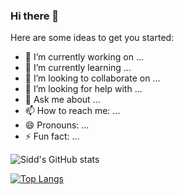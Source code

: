 ### Hi there 👋


<!-- **SiddwMusic/SiddwMusic** is a ✨ _special_ ✨ repository because its `README.md` (this file) appears on your GitHub profile. -->

Here are some ideas to get you started:

- 🔭 I’m currently working on ...
- 🌱 I’m currently learning ...
- 👯 I’m looking to collaborate on ...
- 🤔 I’m looking for help with ...
- 💬 Ask me about ...
- 📫 How to reach me: ...
- 😄 Pronouns: ...
- ⚡ Fun fact: ...


![Sidd's GitHub stats](https://github-readme-stats.vercel.app/api?username=SiddwMusic&show_icons=true&theme=onedark)

[![Top Langs](https://github-readme-stats.vercel.app/api/top-langs/?username=anuraghazra&langs_count=8)](https://github.com/SiddwMusic/github-readme-stats&theme=onedark)


